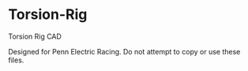 # Torsion-Rig
Torsion Rig CAD

Designed for Penn Electric Racing. Do not attempt to copy or use these files.
